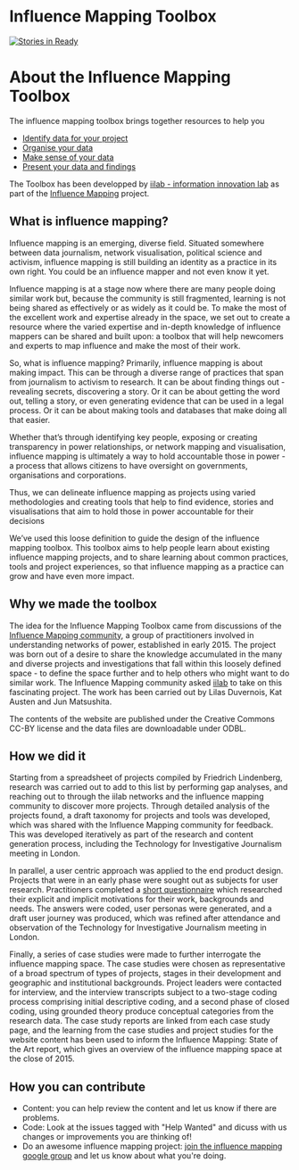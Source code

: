 # Influence Mapping Toolbox

[![Stories in Ready](https://badge.waffle.io/iilab/influencemapping-toolbox.png?label=ready&title=Ready)](http://waffle.io/iilab/influencemapping-toolbox)

# About the Influence Mapping Toolbox

The influence mapping toolbox brings together resources to help you

 * [Identify data for your project](http://iilab.github.io/influencemapping-toolbox/practices/collecting.html)
 * [Organise your data](http://iilab.github.io/influencemapping-toolbox/practices/organising.html)
 * [Make sense of your data](http://iilab.github.io/influencemapping-toolbox/practices/analysing.html)
 * [Present your data and findings](http://iilab.github.io/influencemapping-toolbox/practices/publishing.html)

The Toolbox has been developped by [iilab - information innovation lab](https://iilab.org) as part of the [Influence Mapping](http://influencemapping.org) project.  

## What is influence mapping?

Influence mapping is an emerging, diverse field. Situated somewhere between data journalism, network visualisation, political science and activism, influence mapping is still building an identity as a practice in its own right. You could be an influence mapper and not even know it yet.

Influence mapping is at a stage now where there are many people doing similar work but, because the community is still fragmented, learning is not being shared as effectively or as widely as it could be. To make the most of the excellent work and expertise already in the space, we set out to create a resource where the varied expertise and in-depth knowledge of influence mappers can be shared and built upon: a toolbox that will help newcomers and experts to map influence and make the most of their work.

So, what is influence mapping? Primarily, influence mapping is about making impact. This can be through a diverse range of practices that span from journalism to activism to research. It can be about finding things out - revealing secrets, discovering a story. Or it can be about getting the word out, telling a story, or even generating evidence that can be used in a legal process. Or it can be about making tools and databases that make doing all that easier. 

Whether that’s through identifying key people, exposing or creating transparency in power relationships, or network mapping and visualisation, influence mapping is ultimately a way to hold accountable those in power - a process that allows citizens to have oversight on governments, organisations and corporations.

Thus, we can delineate influence mapping as projects using varied methodologies and creating tools that help to find evidence, stories and visualisations that aim to hold those in power accountable for their decisions

We’ve used this loose definition to guide the design of the influence mapping toolbox. This toolbox aims to help people learn about existing influence mapping projects, and to share learning about common practices, tools and project experiences, so that influence mapping as a practice can grow and have even more impact.

## Why we made the toolbox

The idea for the Influence Mapping Toolbox came from discussions of the [Influence Mapping community](http://influencemapping.org), a group of practitioners involved in understanding networks of power, established in early 2015. The project was born out of a desire to share the knowledge accumulated in the many and diverse projects and investigations that fall within this loosely defined space - to define the space further and to help others who might want to do similar work. The Influence Mapping community asked [iilab](https://iilab.org) to take on this fascinating project. The work has been carried out by Lilas Duvernois, Kat Austen and Jun Matsushita.

The contents of the website are published under the Creative Commons CC-BY license and the data files are downloadable under ODBL.

## How we did it

Starting from a spreadsheet of projects compiled by Friedrich Lindenberg, research was carried out to add to this list by performing gap analyses, and reaching out to through the iilab networks and the influence mapping community to discover more projects. Through detailed analysis of the projects found, a draft taxonomy for projects and tools was developed, which was shared with the Influence Mapping community for feedback. This was developed iteratively as part of the research and content generation process, including the Technology for Investigative Journalism meeting in London.

In parallel, a user centric approach was applied to the end product design. Projects that were in an early phase were sought out as subjects for user research. Practitioners completed a [short questionnaire](https://docs.google.com/a/iilab.org/forms/d/149mqSqwxCWZDkBT2RhEph-H4ZyOudcWjhbi2Wffz0vU/viewform) which researched their explicit and implicit motivations for their work, backgrounds and needs. The answers were coded, user personas were generated, and a draft user journey was produced, which was refined after attendance and observation of the Technology for Investigative Journalism meeting in London. 

Finally, a series of case studies were made to further interrogate the influence mapping space. The case studies were chosen as representative of a broad spectrum of types of projects, stages in their development and geographic and institutional backgrounds. Project leaders were contacted for interview, and the interview transcripts subject to a two-stage coding process comprising initial descriptive coding, and a second phase of closed coding, using grounded theory produce conceptual categories from the research data. The case study reports are linked from each case study page, and the learning from the case studies and project studies for the website content has been used to inform the Influence Mapping: State of the Art report, which gives an overview of the influence mapping space at the close of 2015.

## How you can contribute

 - Content: you can help review the content and let us know if there are problems.
 - Code: Look at the issues tagged with "Help Wanted" and dicuss with us changes or improvements you are thinking of!
 - Do an awesome influence mapping project: [join the influence mapping google group](https://groups.google.com/forum/#!forum/influencemapping) and let us know about what you're doing.
 
